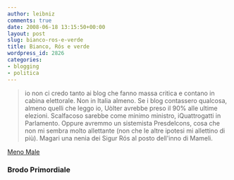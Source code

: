 ```yaml
---
author: leibniz
comments: true
date: 2008-06-18 13:15:50+00:00
layout: post
slug: bianco-ros-e-verde
title: Bianco, Rós e verde
wordpress_id: 2826
categories:
- blogging
- politica
---
```


> io non ci credo tanto ai blog che fanno massa critica e contano in cabina elettorale. Non in Italia almeno. Se i blog contassero qualcosa, almeno quelli che leggo io, Uòlter avrebbe preso il 90% alle ultime elezioni. Scalfacoso sarebbe come minimo ministro, iQuattrogatti in Parlamento. Oppure avremmo un sistemista Presdelcons, cosa che non mi sembra molto allettante (non che le altre ipotesi mi allettino di più). Magari una nenia dei Sigur Rós al posto dell'inno di Mameli.


[Meno Male](http://brodoprimordiale.net/archives/2008/06/17/meno-male/)


### Brodo Primordiale
